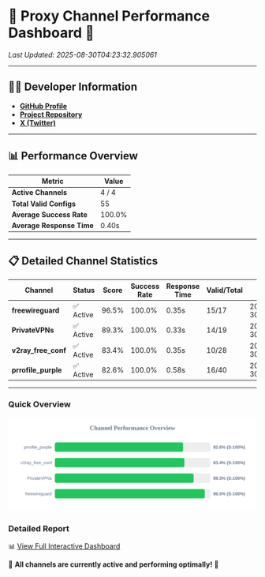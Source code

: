 # 🌟 Proxy Channel Performance Dashboard 🌟

_Last Updated: 2025-08-30T04:23:32.905061_

---

## 👩‍💻 Developer Information

- **[GitHub Profile](https://github.com/4n0nymou3)**  
- **[Project Repository](https://github.com/4n0nymou3/multi-proxy-config-fetcher)**  
- **[X (Twitter)](https://x.com/4n0nymou3)**  

---

## 📊 Performance Overview

| Metric                | Value       |
|-----------------------|-------------|
| **Active Channels**   | 4 / 4       |
| **Total Valid Configs** | 55          |
| **Average Success Rate** | 100.0%      |
| **Average Response Time** | 0.40s       |

---

## 📋 Detailed Channel Statistics

| Channel          | Status     | Score  | Success Rate | Response Time | Valid/Total | Last Success               |
|------------------|------------|--------|--------------|---------------|-------------|----------------------------|
| **freewireguard**  | ✅ Active  | 96.5%  | 100.0% | 0.35s         | 15/17       | 2025-08-30T04:23:32.903577 |
| **PrivateVPNs**  | ✅ Active  | 89.3%  | 100.0% | 0.33s         | 14/19       | 2025-08-30T04:23:32.520975 |
| **v2ray_free_conf**  | ✅ Active  | 83.4%  | 100.0% | 0.35s         | 10/28       | 2025-08-30T04:23:32.154808 |
| **prrofile_purple**  | ✅ Active  | 82.6%  | 100.0% | 0.58s         | 16/40       | 2025-08-30T04:23:31.741227 |

---

### Quick Overview
<div align="center">
  <a href="https://raw.githubusercontent.com/nullluser/NullRepo/refs/heads/main/assets/channel_stats_chart.svg">
    <img src="https://raw.githubusercontent.com/nullluser/NullRepo/refs/heads/main/assets/channel_stats_chart.svg" alt="Source Performance Statistics" width="800">
  </a>
</div>

### Detailed Report
📊 [View Full Interactive Dashboard](https://htmlpreview.github.io/?https://github.com/nullluser/NullRepo/blob/main/assets/performance_report.html)

🎉 **All channels are currently active and performing optimally!** 🎉
